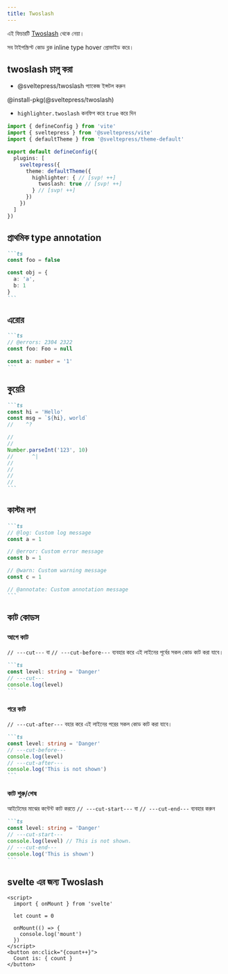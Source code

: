 ```yaml
---
title: Twoslash
---
```


এই ফিচারটি [Twoslash](https://github.com/twoslashes/twoslash) থেকে নেয়া। 

সব টাইপস্ক্রিপ্ট কোড ব্লক inline type hover প্রোভাইড করে। 

## twoslash চালু করা

* @sveltepress/twoslash প্যাকেজ ইন্সটল করুন

@install-pkg(@sveltepress/twoslash)

* `highlighter.twoslash` কনফিগ করে `true` করে দিন
```ts title="vite.config.(js|ts)"
import { defineConfig } from 'vite'
import { sveltepress } from '@sveltepress/vite'
import { defaultTheme } from '@sveltepress/theme-default'

export default defineConfig({
  plugins: [
    sveltepress({
      theme: defaultTheme({
        highlighter: { // [svp! ++]
          twoslash: true // [svp! ++]
        } // [svp! ++]
      })
    })
  ]
})
```

## প্রাথমিক type annotation

````md live
```ts
const foo = false

const obj = {
  a: 'a',
  b: 1
}
```
````

## এরোর

````md live
```ts
// @errors: 2304 2322
const foo: Foo = null

const a: number = '1'
```
````

## কুয়েরি

````md live
```ts
const hi = 'Hello'
const msg = `${hi}, world`
//    ^?

//
//
Number.parseInt('123', 10)
//      ^|
//
//
//
//
```
````

## কাস্টম লগ

````md live
```ts
// @log: Custom log message
const a = 1

// @error: Custom error message
const b = 1

// @warn: Custom warning message
const c = 1

// @annotate: Custom annotation message
```
````

## কাট কোডস

### আগে কাট

`// ---cut---` বা `// ---cut-before---` ব্যবহার করে এই লাইনের পূর্বের সকল কোড কাট করা যাবে। 

````md live
```ts
const level: string = 'Danger'
// ---cut---
console.log(level)
```
````

### পরে কাট

`// ---cut-after---` বহার করে এই লাইনের পরের সকল কোড কাট করা যাবে। 

````md live
```ts
const level: string = 'Danger'
// ---cut-before---
console.log(level)
// ---cut-after---
console.log('This is not shown')
```
````

### কাট শুরু/শেষ

আইটেমের মাঝের কন্টেন্ট কাট করতে `// ---cut-start---` বা `// ---cut-end---`  ব্যবহার করুন 

````md live
```ts
const level: string = 'Danger'
// ---cut-start---
console.log(level) // This is not shown.
// ---cut-end---
console.log('This is shown')
```
````

## svelte এর জন্য Twoslash 

```svelte
<script>
  import { onMount } from 'svelte'

  let count = 0

  onMount(() => {
    console.log('mount')
  })
</script>
<button on:click="{count++}">
  Count is: { count }
</button>
```